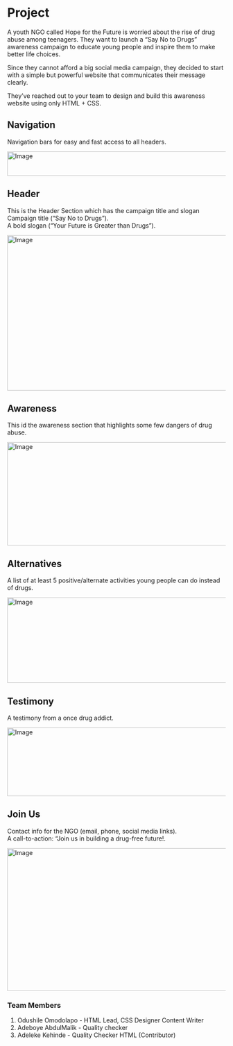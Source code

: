 # Project
A youth NGO called Hope for the Future is worried about the rise of drug abuse among teenagers. They want to launch a “Say No to Drugs” awareness campaign to educate young people and inspire them to make better life choices.  

Since they cannot afford a big social media campaign, they decided to start with a simple but powerful website that communicates their message clearly.  

They’ve reached out to your team to design and build this awareness website using only HTML + CSS.  


## Navigation
Navigation bars for easy and fast access to all headers.

<img width="950" height="56" alt="Image" src="https://github.com/user-attachments/assets/f91e7645-4436-45d2-a8ae-6a756c9efdaf" />


## Header
This is the Header Section which has the campaign title and slogan
Campaign title (“Say No to Drugs”).  
A bold slogan (“Your Future is Greater than Drugs”).  

<img width="699" height="358" alt="Image" src="https://github.com/user-attachments/assets/615b311f-cb22-4f81-b095-51b7f3c8e127" />


## Awareness
This id the awareness section that highlights some few dangers of drug abuse.

<img width="717" height="238" alt="Image" src="https://github.com/user-attachments/assets/781b951c-b742-4def-b8af-2e3a3f84aa8e" />


## Alternatives
A list of at least 5 positive/alternate activities young people can do instead of drugs. 

<img width="709" height="197" alt="Image" src="https://github.com/user-attachments/assets/95819526-fb04-4020-b658-b6bca006520e" />


## Testimony
A testimony from a once drug addict.

<img width="709" height="158" alt="Image" src="https://github.com/user-attachments/assets/eccf5fd9-df5a-4906-89aa-79a2f48dfb05" />


## Join Us
Contact info for the NGO (email, phone, social media links).  
A call-to-action: “Join us in building a drug-free future!.

<img width="711" height="329" alt="Image" src="https://github.com/user-attachments/assets/185ed2b7-8b03-49a6-bcd6-4980f4161ade" />


### Team Members
1. Odushile Omodolapo - HTML Lead, CSS Designer Content Writer
2. Adeboye AbdulMalik - Quality checker
3. Adeleke Kehinde - Quality Checker HTML (Contributor)
